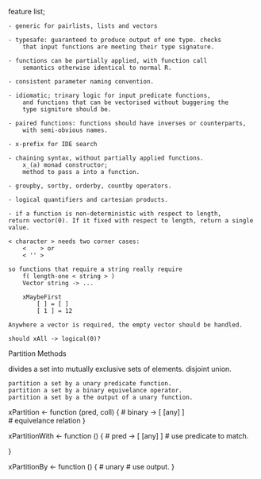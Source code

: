 
feature list;
	
	- generic for pairlists, lists and vectors
	
	- typesafe: guaranteed to produce output of one type. checks
		that input functions are meeting their type signature.
	
	- functions can be partially applied, with function call 
		semantics otherwise identical to normal R.
	
	- consistent parameter naming convention.
	
	- idiomatic; trinary logic for input predicate functions,
		and functions that can be vectorised without buggering the 
		type signiture should be.

	- paired functions: functions should have inverses or counterparts,
		with semi-obvious names.

	- x-prefix for IDE search

	- chaining syntax, without partially applied functions.
		x_(a) monad constructor;
		method to pass a into a function.

	- groupby, sortby, orderby, countby operators.

	- logical quantifiers and cartesian products.

	- if a function is non-deterministic with respect to length,
	return vector(0). If it fixed with respect to length, return a single value.

	< character > needs two corner cases:
		<    > or
		< '' >

	so functions that require a string really require 
		f( length-one < string > )
		Vector string -> ...

		xMaybeFirst
			[ ] = [ ]
			[ 1 ] = 12

	Anywhere a vector is required, the empty vector should be handled.

	should xAll -> logical(0)?

Partition Methods

divides a set into mutually exclusive sets of elements.
disjoint union.

	partition a set by a unary predicate function.
	partition a set by a binary equivelance operator.
	partition a set by a the output of a unary function.

xPartition <- function (pred, coll) {
	# binary -> [ [any] ]	
	# equivelance relation
}

xPartitionWith <- function () {
	# pred -> [ [any] ]
	# use predicate to match.


}

xPartitionBy <- function () {
	# unary 
	# use output.
}